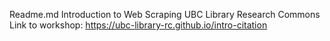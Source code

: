 Readme.md
Introduction to Web Scraping
UBC Library Research Commons
Link to workshop: https://ubc-library-rc.github.io/intro-citation 
